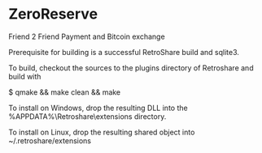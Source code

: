 ZeroReserve
===========

Friend 2 Friend Payment and Bitcoin exchange

Prerequisite for building is a successful RetroShare build and sqlite3.

To build, checkout the sources to the plugins directory of Retroshare and build with

$ qmake && make clean && make

To install on Windows, drop the resulting DLL into the
%APPDATA%\Retroshare\extensions directory.

To install on Linux, drop the resulting shared object into
~/.retroshare/extensions


